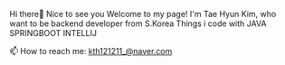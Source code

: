 Hi there👋
Nice to see you
Welcome to my page!
I'm Tae Hyun Kim, who want to be backend developer from S.Korea
Things i code with 
JAVA SPRINGBOOT INTELLIJ

📫 How to reach me: kth121211_@naver.com
